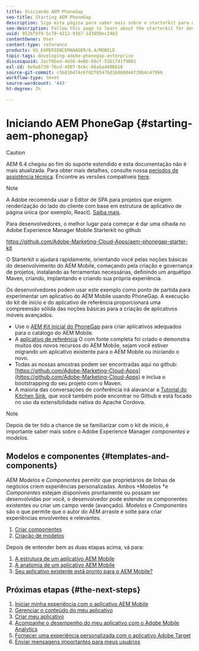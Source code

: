 ```yaml
---
title: Iniciando AEM PhoneGap
seo-title: Starting AEM PhoneGap
description: Siga esta página para saber mais sobre o starterkit para desenvolvedores.
seo-description: Follow this page to learn about the starterkit for developers.
uuid: 952bf9f9-5c79-4212-91b7-1d3850ec2402
contentOwner: User
content-type: reference
products: SG_EXPERIENCEMANAGER/6.4/MOBILE
topic-tags: developing-adobe-phonegap-enterprise
discoiquuid: 2ecf05ed-4e56-4e0b-89cf-5161741f9001
exl-id: 8e9a8739-76cd-4507-9c6c-86a5ad486618
source-git-commit: c5b816d74c6f02f85476d16868844f39b4c47996
workflow-type: tm+mt
source-wordcount: '443'
ht-degree: 3%

---
```


# Iniciando AEM PhoneGap {#starting-aem-phonegap}

>[!CAUTION]
>
>AEM 6.4 chegou ao fim do suporte estendido e esta documentação não é mais atualizada. Para obter mais detalhes, consulte nossa [períodos de assistência técnica](https://helpx.adobe.com/br/support/programs/eol-matrix.html). Encontre as versões compatíveis [here](https://experienceleague.adobe.com/docs/).

>[!NOTE]
>
>A Adobe recomenda usar o Editor de SPA para projetos que exigem renderização do lado do cliente com base em estrutura de aplicativo de página única (por exemplo, React). [Saiba mais](/help/sites-developing/spa-overview.md).

Para desenvolvedores, o melhor lugar para começar é dar uma olhada no Adobe Experience Manager Mobile Starterkit no github

https://github.com/Adobe-Marketing-Cloud-Apps/aem-phonegap-starter-kit

O Starterkit o ajudará rapidamente, orientando você pelas noções básicas do desenvolvimento do AEM Mobile, começando pela criação e governança de projetos, instalando as ferramentas necessárias, definindo um arquétipo Maven, criando, implantando e criando sua própria experiência.

Os desenvolvedores podem usar este exemplo como ponto de partida para experimentar um aplicativo do AEM Mobile usando PhoneGap. A execução do kit de início e do aplicativo de referência proporcionará uma compreensão sólida das noções básicas para a criação de aplicativos móveis avançados.

* Use o [AEM Kit inicial do PhoneGap](https://github.com/Adobe-Marketing-Cloud-Apps/aem-phonegap-starter-kit) para criar aplicativos adequados para o catálogo do AEM Mobile.
* A [aplicativo de referência](https://github.com/Adobe-Marketing-Cloud-Apps/aem-mobile-hybrid-reference) O com fonte completa foi criado e demonstra muitos dos novos recursos do AEM Mobile, sejam você estiver migrando um aplicativo existente para o AEM Mobile ou iniciando o novo.
* Todas as nossas amostras podem ser encontradas aqui no github: [https://github.com/Adobe-Marketing-Cloud-Apps](https://github.com/Adobe-Marketing-Cloud-Apps) e inclua o bootstrapping do seu projeto com o Maven.
* A maioria das conversações de conferência irá alavancar a [Tutorial do Kitchen Sink](https://github.com/blefebvre/aem-phonegap-kitchen-sink), que você também pode encontrar no Github e está focado no uso da extensibilidade nativa do Apache Cordova.

>[!NOTE]
>
>Depois de ter tido a chance de se familiarizar com o kit de início, é importante saber mais sobre o Adobe Experience Manager *componentes e modelos.*

## Modelos e componentes {#templates-and-components}

AEM *Modelos* e *Componentes* permitir que proprietários de linhas de negócios criem experiências personalizadas. Ambos *Modelos *e *Componentes* estejam disponíveis prontamente ou possam ser desenvolvidas por você, o desenvolvedor pode estender os componentes existentes ou criar um campo verde (avançado). *Modelos* e *Componentes* são o que permite que o autor do AEM arraste e solte para criar experiências envolventes e relevantes.

1. [Criar componentes](/help/sites-developing/components.md)
1. [Criação de modelos](/help/sites-developing/templates.md)

Depois de entender bem as duas etapas acima, vá para:

1. [A estrutura de um aplicativo AEM Mobile](/help/mobile/phonegap-structure-an-app.md)
1. [A anatomia de um aplicativo AEM Mobile](/help/mobile/phonegap-apps-arch.md)
1. [Seu aplicativo existente está pronto para o AEM Mobile?](/help/mobile/phonegap-adding-content-to-imported-app.md)

## Próximas etapas {#the-next-steps}

1. [Iniciar minha experiência com o aplicativo AEM Mobile](/help/mobile/starting-aem-phonegap-app.md)
1. [Gerenciar o conteúdo do meu aplicativo](/help/mobile/phonegap-manage-app-content.md)
1. [Criar meu aplicativo](/help/mobile/building-app-mobile-phonegap.md)
1. [Acompanhe o desempenho do meu aplicativo com o Adobe Mobile Analytics](/help/mobile/phonegap-intro-to-app-analytics.md)
1. [Fornecer uma experiência personalizada com o aplicativo Adobe Target](/help/mobile/phonegap-aem-mobile-content-personalization.md)
1. [Enviar mensagens importantes para meus usuários](/help/mobile/phonegap-push-notifications.md)
